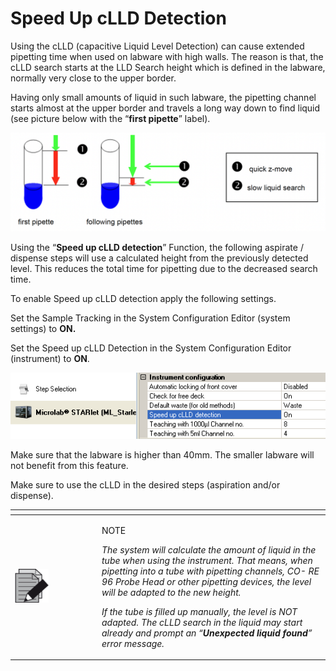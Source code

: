 # Speed Up cLLD Detection

Using the cLLD (capacitive Liquid Level Detection) can cause extended pipetting time when used on labware with high walls. The reason is that, the cLLD search starts at the LLD Search height which is defined in the labware, normally very close to the upper border.

Having only small amounts of liquid in such labware, the pipetting channel starts almost at the upper border and travels a long way down to find liquid (see picture below with the “**first pipette**” label).

![](<../../../.gitbook/assets/0 (9) (1) (1).png>)

Using the “**Speed up cLLD detection**” Function, the following aspirate / dispense steps will use a calculated height from the previously detected level. This reduces the total time for pipetting due to the decreased search time.

To enable Speed up cLLD detection apply the following settings.

Set the Sample Tracking in the System Configuration Editor (system settings) to **ON.**

Set the Speed up cLLD Detection in the System Configuration Editor (instrument) to **ON**.

![](../../../.gitbook/assets/1.tif)

Make sure that the labware is higher than 40mm. The smaller labware will not benefit from this feature.

Make sure to use the cLLD in the desired steps (aspiration and/or dispense).

<table data-header-hidden><thead><tr><th width="125"></th><th></th></tr></thead><tbody><tr><td><img src="../../../.gitbook/assets/image (10) (1) (1) (1) (1) (1) (1) (1) (1) (1) (1) (1) (1).png" alt="" data-size="original"></td><td><p>NOTE</p><p><em>The system will calculate the amount of liquid in the tube when using the instrument. That means, when pipetting into a tube with pipetting channels, CO- RE 96 Probe Head or other pipetting devices, the level will be adapted to the new height.</em></p><p><em>If the tube is filled up manually, the level is NOT adapted. The cLLD search in the liquid may start already and prompt an “<strong>Unexpected liquid found</strong>” error message.</em></p></td></tr></tbody></table>
